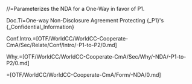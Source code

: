 //=Parameterizes the NDA for a One-Way in favor of P1.

Doc.Ti=One-way Non-Disclosure Agreement Protecting {_P1}'s {_Confidential_Information}

Conf.Intro.=[OTF/WorldCC/WorldCC-Cooperate-CmA/Sec/Relate/Conf/Intro/-P1-to-P2/0.md]

Why.=[OTF/WorldCC/WorldCC-Cooperate-CmA/Sec/Why/-NDA/-P1-to-P2/0.md]

=[OTF/WorldCC/WorldCC-Cooperate-CmA/Form/-NDA/0.md]